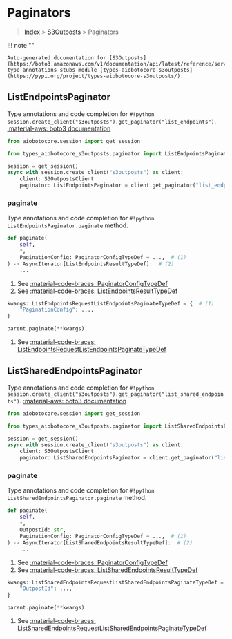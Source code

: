 # Paginators

> [Index](../README.md) > [S3Outposts](./README.md) > Paginators

!!! note ""

    Auto-generated documentation for [S3Outposts](https://boto3.amazonaws.com/v1/documentation/api/latest/reference/services/s3outposts.html#S3Outposts)
    type annotations stubs module [types-aiobotocore-s3outposts](https://pypi.org/project/types-aiobotocore-s3outposts/).

## ListEndpointsPaginator

Type annotations and code completion for `#!python session.create_client("s3outposts").get_paginator("list_endpoints")`.
[:material-aws: boto3 documentation](https://boto3.amazonaws.com/v1/documentation/api/latest/reference/services/s3outposts.html#S3Outposts.Paginator.ListEndpoints)

```python title="Usage example"
from aiobotocore.session import get_session

from types_aiobotocore_s3outposts.paginator import ListEndpointsPaginator

session = get_session()
async with session.create_client("s3outposts") as client:
    client: S3OutpostsClient
    paginator: ListEndpointsPaginator = client.get_paginator("list_endpoints")
```


### paginate

Type annotations and code completion for `#!python ListEndpointsPaginator.paginate` method.

```python title="Method definition"
def paginate(
    self,
    *,
    PaginationConfig: PaginatorConfigTypeDef = ...,  # (1)
) -> AsyncIterator[ListEndpointsResultTypeDef]:  # (2)
    ...
```

1. See [:material-code-braces: PaginatorConfigTypeDef](./type_defs.md#paginatorconfigtypedef) 
2. See [:material-code-braces: ListEndpointsResultTypeDef](./type_defs.md#listendpointsresulttypedef) 


```python title="Usage example with kwargs"
kwargs: ListEndpointsRequestListEndpointsPaginateTypeDef = {  # (1)
    "PaginationConfig": ...,
}

parent.paginate(**kwargs)
```

1. See [:material-code-braces: ListEndpointsRequestListEndpointsPaginateTypeDef](./type_defs.md#listendpointsrequestlistendpointspaginatetypedef) 
## ListSharedEndpointsPaginator

Type annotations and code completion for `#!python session.create_client("s3outposts").get_paginator("list_shared_endpoints")`.
[:material-aws: boto3 documentation](https://boto3.amazonaws.com/v1/documentation/api/latest/reference/services/s3outposts.html#S3Outposts.Paginator.ListSharedEndpoints)

```python title="Usage example"
from aiobotocore.session import get_session

from types_aiobotocore_s3outposts.paginator import ListSharedEndpointsPaginator

session = get_session()
async with session.create_client("s3outposts") as client:
    client: S3OutpostsClient
    paginator: ListSharedEndpointsPaginator = client.get_paginator("list_shared_endpoints")
```


### paginate

Type annotations and code completion for `#!python ListSharedEndpointsPaginator.paginate` method.

```python title="Method definition"
def paginate(
    self,
    *,
    OutpostId: str,
    PaginationConfig: PaginatorConfigTypeDef = ...,  # (1)
) -> AsyncIterator[ListSharedEndpointsResultTypeDef]:  # (2)
    ...
```

1. See [:material-code-braces: PaginatorConfigTypeDef](./type_defs.md#paginatorconfigtypedef) 
2. See [:material-code-braces: ListSharedEndpointsResultTypeDef](./type_defs.md#listsharedendpointsresulttypedef) 


```python title="Usage example with kwargs"
kwargs: ListSharedEndpointsRequestListSharedEndpointsPaginateTypeDef = {  # (1)
    "OutpostId": ...,
}

parent.paginate(**kwargs)
```

1. See [:material-code-braces: ListSharedEndpointsRequestListSharedEndpointsPaginateTypeDef](./type_defs.md#listsharedendpointsrequestlistsharedendpointspaginatetypedef) 

